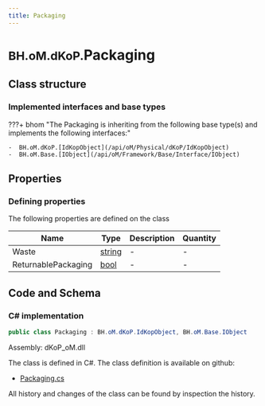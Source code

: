 ```yaml
---
title: Packaging
---
```


# <small>BH.oM.dKoP.</small>**Packaging**



## Class structure

### Implemented interfaces and base types

???+ bhom "The Packaging is inheriting from the following base type(s) and implements the following interfaces:"

    -  BH.oM.dKoP.[IdKopObject](/api/oM/Physical/dKoP/IdKopObject)
    -  BH.oM.Base.[IObject](/api/oM/Framework/Base/Interface/IObject)


## Properties



### Defining properties

The following properties are defined on the class

| Name             | Type             | Description      | Quantity         |
|------------------|------------------|------------------|------------------|
| Waste | [string](https://learn.microsoft.com/en-us/dotnet/api/System.String?view=netstandard-2.0) | - | - |
| ReturnablePackaging | [bool](https://learn.microsoft.com/en-us/dotnet/api/System.Boolean?view=netstandard-2.0) | - | - |


## Code and Schema

### C# implementation

``` C# title="C#"
public class Packaging : BH.oM.dKoP.IdKopObject, BH.oM.Base.IObject
```

Assembly: dKoP_oM.dll

The class is defined in C#. The class definition is available on github:

- [Packaging.cs](https://github.com/BHoM/dKoP_Toolkit/blob/develop/dKoP_oM/Assembly\Packaging.cs)

All history and changes of the class can be found by inspection the history.
